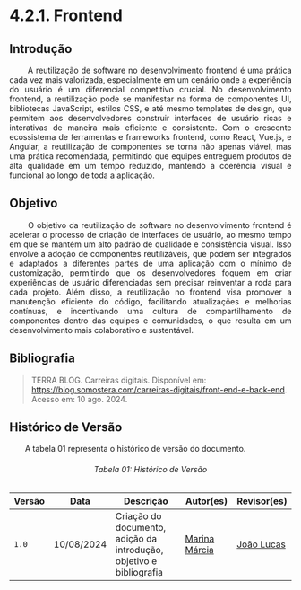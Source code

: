# **4.2.1. Frontend**

## **Introdução**

<p align="justify">
&emsp;&emsp; A reutilização de software no desenvolvimento frontend é uma prática cada vez mais valorizada, especialmente em um cenário onde a experiência do usuário é um diferencial competitivo crucial. No desenvolvimento frontend, a reutilização pode se manifestar na forma de componentes UI, bibliotecas JavaScript, estilos CSS, e até mesmo templates de design, que permitem aos desenvolvedores construir interfaces de usuário ricas e interativas de maneira mais eficiente e consistente. Com o crescente ecossistema de ferramentas e frameworks frontend, como React, Vue.js, e Angular, a reutilização de componentes se torna não apenas viável, mas uma prática recomendada, permitindo que equipes entreguem produtos de alta qualidade em um tempo reduzido, mantendo a coerência visual e funcional ao longo de toda a aplicação.
</p> 

## **Objetivo**

<p align="justify">
&emsp;&emsp; O objetivo da reutilização de software no desenvolvimento frontend é acelerar o processo de criação de interfaces de usuário, ao mesmo tempo em que se mantém um alto padrão de qualidade e consistência visual. Isso envolve a adoção de componentes reutilizáveis, que podem ser integrados e adaptados a diferentes partes de uma aplicação com o mínimo de customização, permitindo que os desenvolvedores foquem em criar experiências de usuário diferenciadas sem precisar reinventar a roda para cada projeto. Além disso, a reutilização no frontend visa promover a manutenção eficiente do código, facilitando atualizações e melhorias contínuas, e incentivando uma cultura de compartilhamento de componentes dentro das equipes e comunidades, o que resulta em um desenvolvimento mais colaborativo e sustentável.
</p>

## **Bibliografia**

> TERRA BLOG. Carreiras digitais. Disponível em:
https://blog.somostera.com/carreiras-digitais/front-end-e-back-end. Acesso em: 10 ago. 2024.

## **Histórico de Versão**
<p align="justify">
&emsp;&emsp;A tabela 01 representa o histórico de versão do documento.
</p>

<h6 align="center">Tabela 01: Histórico de Versão</h6>
<div align="center">

| Versão | Data       | Descrição            | Autor(es)                                           | Revisor(es) |
| ------ | ---------- | -------------------- | --------------------------------------------------- | ----------- |
| `1.0`  | 10/08/2024 | Criação do documento, adição da introdução, objetivo e bibliografia | [Marina Márcia](https://github.com/The-Boss-Nina)    | [João Lucas](https://github.com/Jlmsousa) |
